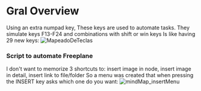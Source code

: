 # Gral Overview
Using an extra numpad key, These keys are used to automate tasks.
They simulate keys F13-F24 and combinations with shift or win keys
Is like having 29 new keys:
![MapeadoDeTeclas](https://github.com/apaza610/AutomateWindowsOS/assets/10149862/7400138b-b32b-400d-bf26-82c3868751f0)

### Script to automate Freeplane
I don't want to memorize 3 shortcuts to: insert image in node, insert image in detail, insert link to file/folder
So a menu was created that when pressing the INSERT key asks which one do you want:
![mindMap_insertMenu](https://github.com/apaza610/AutomateWindowsOS/assets/10149862/49f2d446-b16e-453c-a917-06bea3005252)

